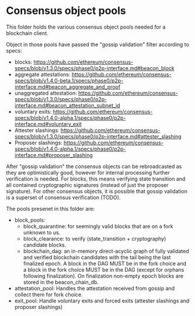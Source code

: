 # Consensus object pools

This folder holds the various consensus object pools needed for a blockchain client.

Object in those pools have passed the "gossip validation" filter according
to specs:
- blocks: https://github.com/ethereum/consensus-specs/blob/v1.3.0/specs/phase0/p2p-interface.md#beacon_block
- aggregate attestations: https://github.com/ethereum/consensus-specs/blob/v1.4.0-beta.1/specs/phase0/p2p-interface.md#beacon_aggregate_and_proof
- unaggregated attestation: https://github.com/ethereum/consensus-specs/blob/v1.3.0/specs/phase0/p2p-interface.md#beacon_attestation_subnet_id
- voluntary exits: https://github.com/ethereum/consensus-specs/blob/v1.4.0-alpha.1/specs/phase0/p2p-interface.md#voluntary_exit
- Attester slashings: https://github.com/ethereum/consensus-specs/blob/v1.3.0/specs/phase0/p2p-interface.md#attester_slashing
- Proposer slashings: https://github.com/ethereum/consensus-specs/blob/v1.4.0-alpha.1/specs/phase0/p2p-interface.md#proposer_slashing

After "gossip validation" the consensus objects can be rebroadcasted as they are optimistically good, however for internal processing further verification is needed.
For blocks, this means verifying state transition and all contained cryptographic signatures (instead of just the proposer signature).
For other consensus objects, it is possible that gossip validation is a superset of consensus verification (TODO).

The pools presenet in this folder are:
- block_pools:
  - block_quarantine: for seemingly valid blocks that are on a fork unknown to us.
  - block_clearance: to verify (state_transition + cryptography) candidate blocks.
  - blockchain_dag: an in-memory direct-acyclic graph of fully validated and verified blockchain candidates with the tail being the last finalized epoch. A block in the DAG MUST be in the fork choice and a block in the fork choice MUST be in the DAG (except for orphans following finalization). On finalization non-empty epoch blocks are stored in the beacon_chain_db.
- attestation_pool:
  Handles the attestation received from gossip and collect them for fork choice.
- exit_pool:
  Handle voluntary exits and forced exits (attester slashings and proposer slashings)
